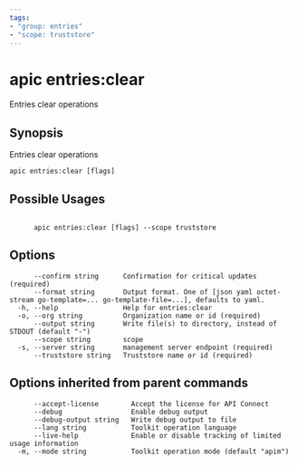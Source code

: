```yaml
---
tags:
- "group: entries"
- "scope: truststore"
---
```

# apic entries:clear

Entries clear operations

## Synopsis

Entries clear operations

```
apic entries:clear [flags]
```

## Possible Usages

```

      apic entries:clear [flags] --scope truststore

```

## Options

```
      --confirm string      Confirmation for critical updates (required)
      --format string       Output format. One of [json yaml octet-stream go-template=... go-template-file=...], defaults to yaml.
  -h, --help                Help for entries:clear
  -o, --org string          Organization name or id (required)
      --output string       Write file(s) to directory, instead of STDOUT (default "-")
      --scope string        scope
  -s, --server string       management server endpoint (required)
      --truststore string   Truststore name or id (required)
```

## Options inherited from parent commands

```
      --accept-license        Accept the license for API Connect
      --debug                 Enable debug output
      --debug-output string   Write debug output to file
      --lang string           Toolkit operation language
      --live-help             Enable or disable tracking of limited usage information
  -m, --mode string           Toolkit operation mode (default "apim")
```
